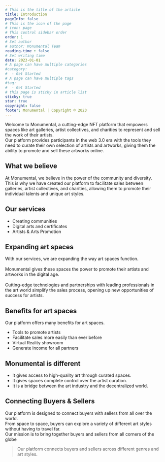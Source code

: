 ```yaml
---
# This is the title of the article
title: Introduction
pageInfo: false
# This is the icon of the page
# icon: page
# This control sidebar order
order: 1
# Set author
# author: Monumental Team
reading-time : false
# Set writing time
date: 2023-01-01
# A page can have multiple categories
#category:
#  - Get Started
# A page can have multiple tags
#tag:
#  - Get Started
# this page is sticky in article list
sticky: true
star: true
copyright: false
footer: Monumental | Copyright © 2023
---
```


Welcome to Monumental, a cutting-edge NFT platform that empowers spaces like art galleries, artist collectives, and charities to represent and sell the work of their artists.
<br>
Our platform provides participants in the web 3.0 era with the tools they need to curate their own selection of artists and artworks, giving them the ability to promote and sell these artworks online.

## What we believe
At Monumental, we believe in the power of the community and diversity. This is why we have created our platform to facilitate sales between galleries, artist collectives, and charities, allowing them to promote their individual talents and unique art styles.

## Our services

- Creating communities
- Digital arts and certificates
- Artists & Arts Promotion

## Expanding art spaces
With our services, we are expanding the way art spaces function.
<br><br>
Monumental gives these spaces the power to promote their artists and artworks in the digital age.
<br><br>
Cutting-edge technologies and partnerships with leading professionals in the art world simplify the sales process, opening up new opportunities of success for artists.

## Benefits for art spaces

Our platform offers many benefits for art spaces. 

- Tools to promote artists 
- Facilitate sales more easily than ever before
- Virtual Reality showroom
- Generate income for all partners  

## Monumental is different

- It gives access to high-quality art through curated spaces.
- It gives spaces complete control over the artist curation.
- It is a bridge between the art industry and the decentralized world.

## Connecting Buyers & Sellers

Our platform is designed to connect buyers with sellers from all over the world. 
<br>
From space to space, buyers can explore a variety of different art styles without having to travel far. 
<br>
Our mission is to bring together buyers and sellers from all corners of the globe
<br>


> Our platform connects buyers and sellers across different genres and art styles.

